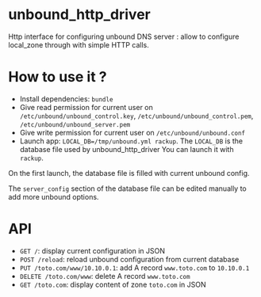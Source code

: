 unbound_http_driver
===================

Http interface for configuring unbound DNS server : allow to configure local_zone through with simple HTTP calls.

# How to use it ?

* Install dependencies: `bundle`
* Give read permission for current user on `/etc/unbound/unbound_control.key`, `/etc/unbound/unbound_control.pem`, `/etc/unbound/unbound_server.pem`
* Give write permission for current user on `/etc/unbound/unbound.conf`
* Launch app: `LOCAL_DB=/tmp/unbound.yml rackup`. The `LOCAL_DB` is the database file used by unbound_http_driver
You can launch it with `rackup`.

On the first launch, the database file is filled with current unbound config.

The `server_config` section of the database file can be edited manually to add more unbound options.

# API

* `GET /`: display current configuration in JSON
* `POST /reload`: reload unbound configuration from current database
* `PUT /toto.com/www/10.10.0.1`: add A record `www.toto.com` to `10.10.0.1`
* `DELETE /toto.com/www`: delete A record `www.toto.com`
* `GET /toto.com`: display content of zone `toto.com` in JSON

